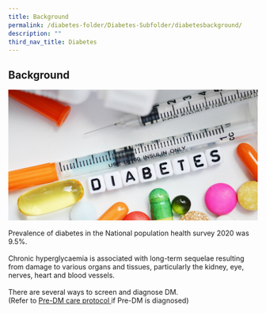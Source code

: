 ```yaml
---
title: Background
permalink: /diabetes-folder/Diabetes-Subfolder/diabetesbackground/
description: ""
third_nav_title: Diabetes
---
```

## Background 

![](/images/causes-of-diabetes.png)

Prevalence of diabetes in the National population health survey 2020 was 9.5%. <br><br>
Chronic hyperglycaemia is associated with long-term sequelae resulting from damage to various organs and tissues, particularly the kidney, eye, nerves, heart and blood vessels. 
<br><br>There are several ways to screen and diagnose DM. <BR>(Refer to [Pre-DM care protocol ](https://healthtechsprint-moht-staging.netlify.app/chronic-care-protocol/pre-diabetes/background/)if Pre-DM is diagnosed)